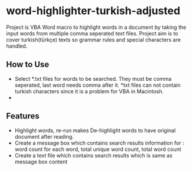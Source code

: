 # word-highlighter-turkish-adjusted

Project is VBA Word macro to highlight words in a document by taking the input words from multiple comma seperated text files. Project aim is to cover turkish(türkçe) texts so grammar rules and special characters are handled. 

## How to Use
- Select *.txt files for words to be searched. They must be comma seperated, last word needs comma after it. *txt files can not contain turkish characters since it is a problem for VBA in Macintosh.
-
## Features
- Highlight words, re-run makes De-highlight words to have original document after reading.
- Create a message box which contains search results information for : word count for each word, total unique word count, total word count
- Create a text file which contains search results which is same as message box content
